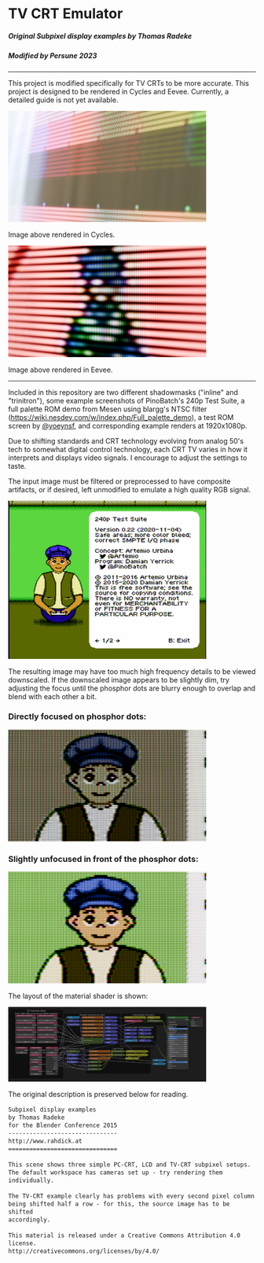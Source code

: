 # TV CRT Emulator

##### Original Subpixel display examples by Thomas Radeke

##### Modified by Persune 2023

------

This project is modified specifically for TV CRTs to be more accurate. This project is designed to be rendered in Cycles and Eevee. Currently, a detailed guide is not yet available.

<img src="renders/testpalette_on_0.png" style="max-width:80%;" />

Image above rendered in Cycles.

<img src="renders/yoeyrom1_0.png" style="max-width:80%;" />

Image above rendered in Eevee.

------

Included in this repository are two different shadowmasks ("inline" and "trinitron"), some example screenshots of PinoBatch's 240p Test Suite, a full palette ROM demo from Mesen using blargg's NTSC filter (https://wiki.nesdev.com/w/index.php/Full_palette_demo), a test ROM screen by [@yoeynsf](https://github.com/yoeynsf), and corresponding example renders at 1920x1080p.

Due to shifting standards and CRT technology evolving from analog 50's tech to somewhat digital control technology, each CRT TV varies in how it interprets and displays video signals. I encourage to adjust the settings to taste.

The input image must be filtered or preprocessed to have composite artifacts, or if desired, left unmodified to emulate a high quality RGB signal.

<img src="texture/240pee-bnrom_004.png" style="max-width:80%;" />

The resulting image may have too much high frequency details to be viewed downscaled. If the downscaled image appears to be slightly dim, try adjusting the focus until the phosphor dots are blurry enough to overlap and blend with each other a bit.

### Directly focused on phosphor dots:

<img src="renders/testsuite1_0.png" style="max-width:80%;" />

### Slightly unfocused in front of the phosphor dots:

<img src="renders\testsuite1_blur_0.png" style="max-width:80%;" />



The layout of the material shader is shown:

<img src="subpixel_example.png" style="max-width:80%;" />

The original description is preserved below for reading.

```
Subpixel display examples
by Thomas Radeke
for the Blender Conference 2015
-------------------------------
http://www.rahdick.at
===============================

This scene shows three simple PC-CRT, LCD and TV-CRT subpixel setups.
The default workspace has cameras set up - try rendering them individually.

The TV-CRT example clearly has problems with every second pixel column
being shifted half a row - for this, the source image has to be shifted
accordingly.

This material is released under a Creative Commons Attribution 4.0 license.
http://creativecommons.org/licenses/by/4.0/
```


